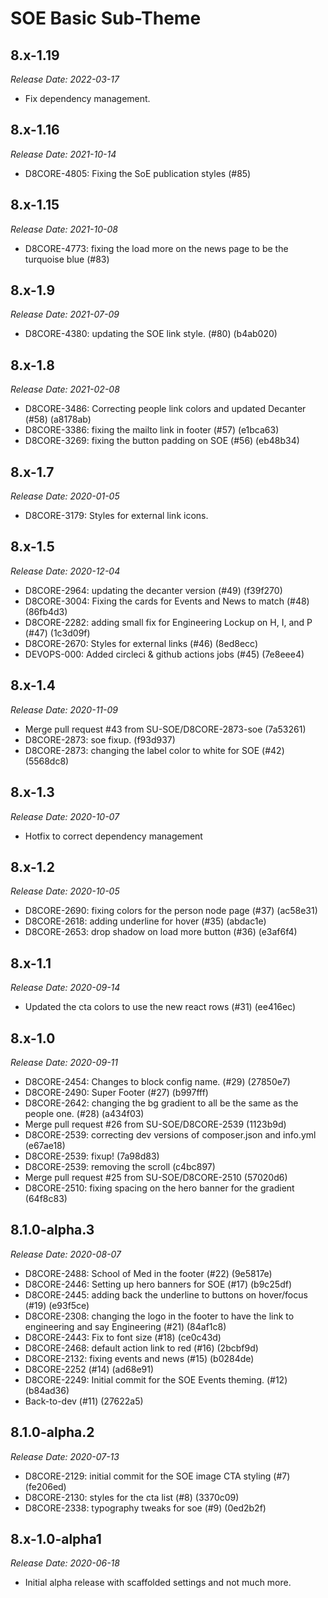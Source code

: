 # SOE Basic Sub-Theme

8.x-1.19
--------------------------------------------------------------------------------
_Release Date: 2022-03-17_

- Fix dependency management.

8.x-1.16
--------------------------------------------------------------------------------
_Release Date: 2021-10-14_

- D8CORE-4805: Fixing the SoE publication styles (#85)

8.x-1.15
--------------------------------------------------------------------------------
_Release Date: 2021-10-08_

- D8CORE-4773: fixing the load more on the news page to be the turquoise blue (#83)

8.x-1.9
--------------------------------------------------------------------------------
_Release Date: 2021-07-09_

- D8CORE-4380: updating the SOE link style. (#80) (b4ab020)

8.x-1.8
--------------------------------------------------------------------------------
_Release Date: 2021-02-08_

- D8CORE-3486: Correcting people link colors and updated Decanter (#58) (a8178ab)
- D8CORE-3386: fixing the mailto link in footer (#57) (e1bca63)
- D8CORE-3269: fixing the button padding on SOE (#56) (eb48b34)

8.x-1.7
--------------------------------------------------------------------------------
_Release Date: 2020-01-05_

- D8CORE-3179: Styles for external link icons.

8.x-1.5
--------------------------------------------------------------------------------
_Release Date: 2020-12-04_

- D8CORE-2964: updating the decanter version (#49) (f39f270)
- D8CORE-3004: Fixing the cards for Events and News to match (#48) (86fb4d3)
- D8CORE-2282: adding small fix for Engineering Lockup on H, I, and P (#47) (1c3d09f)
- D8CORE-2670: Styles for external links (#46) (8ed8ecc)
- DEVOPS-000: Added circleci & github actions jobs (#45) (7e8eee4)

8.x-1.4
--------------------------------------------------------------------------------
_Release Date: 2020-11-09_

- Merge pull request #43 from SU-SOE/D8CORE-2873-soe (7a53261)
- D8CORE-2873: soe fixup. (f93d937)
- D8CORE-2873: changing the label color to white for SOE (#42) (5568dc8)

8.x-1.3
--------------------------------------------------------------------------------
_Release Date: 2020-10-07_

- Hotfix to correct dependency management

8.x-1.2
--------------------------------------------------------------------------------
_Release Date: 2020-10-05_

- D8CORE-2690: fixing colors for the person node page (#37) (ac58e31)
- D8CORE-2618: adding underline for hover (#35) (abdac1e)
- D8CORE-2653: drop shadow on load more button (#36) (e3af6f4)

8.x-1.1
--------------------------------------------------------------------------------
_Release Date: 2020-09-14_

- Updated the cta colors to use the new react rows (#31) (ee416ec)

8.x-1.0
--------------------------------------------------------------------------------
_Release Date: 2020-09-11_

- D8CORE-2454: Changes to block config name. (#29) (27850e7)
- D8CORE-2490: Super Footer (#27) (b997fff)
- D8CORE-2642: changing the bg gradient to all be the same as the people one. (#28) (a434f03)
- Merge pull request #26 from SU-SOE/D8CORE-2539 (1123b9d)
- D8CORE-2539: correcting dev versions of composer.json and info.yml (e67ae18)
- D8CORE-2539: fixup! (7a98d83)
- D8CORE-2539: removing the scroll (c4bc897)
- Merge pull request #25 from SU-SOE/D8CORE-2510 (57020d6)
- D8CORE-2510: fixing spacing on the hero banner for the gradient (64f8c83)

8.1.0-alpha.3
--------------------------------------------------------------------------------
_Release Date: 2020-08-07_

- D8CORE-2488: School of Med in  the footer (#22) (9e5817e)
- D8CORE-2446: Setting up hero banners for SOE (#17) (b9c25df)
- D8CORE-2445: adding back the underline to buttons on hover/focus (#19) (e93f5ce)
- D8CORE-2308: changing the logo in the footer to have the link to engineering and say Engineering (#21) (84af1c8)
- D8CORE-2443: Fix to font size (#18) (ce0c43d)
- D8CORE-2468: default action link to red (#16) (2bcbf9d)
- D8CORE-2132: fixing events and news (#15) (b0284de)
- D8CORE-2252 (#14) (ad68e91)
- D8CORE-2249: Initial commit for the SOE Events theming. (#12) (b84ad36)
- Back-to-dev (#11) (27622a5)

8.1.0-alpha.2
--------------------------------------------------------------------------------
_Release Date: 2020-07-13_

- D8CORE-2129: initial commit for the SOE image CTA styling (#7) (fe206ed)
- D8CORE-2130: styles for the cta list (#8) (3370c09)
- D8CORE-2338: typography tweaks for soe (#9) (0ed2b2f)


8.x-1.0-alpha1
--------------------------------------------------------------------------------
_Release Date: 2020-06-18_

- Initial alpha release with scaffolded settings and not much more.
